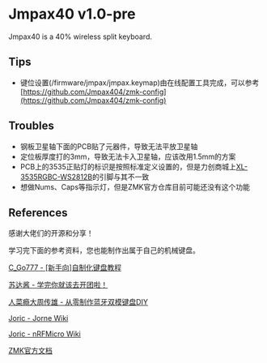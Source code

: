 # Jmpax40 v1.0-pre

Jmpax40 is a 40% wireless split keyboard.

## Tips

- 键位设置(/firmware/jmpax/jmpax.keymap)由在线配置工具完成，可以参考[https://github.com/Jmpax404/zmk-config](https://github.com/Jmpax404/zmk-config)

## Troubles

- 钢板卫星轴下面的PCB贴了元器件，导致无法平放卫星轴
- 定位板厚度打的3mm，导致无法卡入卫星轴，应该改用1.5mm的方案
- PCB上的3535正贴灯的标识是按照标准定义设置的，但是力创商城上[XL-3535RGBC-WS2812B](https://item.szlcsc.com/3033137.html)的引脚与其不一致
- 想做Nums、Caps等指示灯，但是ZMK官方仓库目前可能还没有这个功能

## References

感谢大佬们的开源和分享！

学习完下面的参考资料，您也能制作出属于自己的机械键盘。

[C_Go777 - [新手向]自制化键盘教程](https://space.bilibili.com/341864346/channel/collectiondetail?sid=196200)

[苏达酱 - 学完你就该去开团啦！](https://space.bilibili.com/7555349/channel/collectiondetail?sid=153786)

[人菜瘾大周传雄 - 从零制作蓝牙双模键盘DIY](https://space.bilibili.com/95393302/channel/collectiondetail?sid=8167)

[Joric - Jorne Wiki](https://github.com/joric/jorne/wiki)

[Joric - nRFMicro Wiki](https://github.com/joric/nrfmicro/wiki)

[ZMK官方文档](https://zmk.dev/docs)